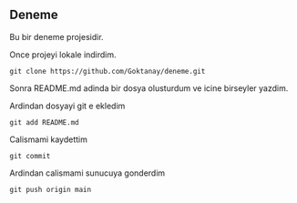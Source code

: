 ## Deneme

Bu bir deneme projesidir.

Once projeyi lokale indirdim.

	git clone https://github.com/Goktanay/deneme.git 

Sonra README.md adinda bir dosya olusturdum ve icine birseyler yazdim.

Ardindan dosyayi git e ekledim

	git add README.md

Calismami kaydettim

	git commit

Ardindan calismami sunucuya gonderdim

	git push origin main


